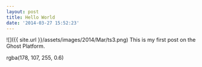 ```yaml
---
layout: post
title: Hello World
date: '2014-03-27 15:52:23'
---
```


![]({{ site.url }}/assets/images/2014/Mar/ts3.png)
This is my first post on the Ghost Platform.

rgba(178, 107, 255, 0.6)
